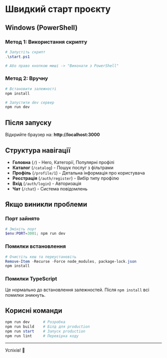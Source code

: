 # Швидкий старт проєкту

## Windows (PowerShell)

### Метод 1: Використання скрипту
```powershell
# Запустіть скрипт
.\start.ps1

# Або право кнопкою миші -> "Виконати з PowerShell"
```

### Метод 2: Вручну
```powershell
# Встановити залежності
npm install

# Запустити dev сервер
npm run dev
```

## Після запуску

Відкрийте браузер на: **http://localhost:3000**

## Структура навігації

- **Головна** (`/`) - Hero, Категорії, Популярні профілі
- **Каталог** (`/catalog`) - Пошук послуг з фільтрами
- **Профіль** (`/profile/1`) - Детальна інформація про користувача
- **Реєстрація** (`/auth/register`) - Вибір типу профілю
- **Вхід** (`/auth/login`) - Авторизація
- **Чат** (`/chat`) - Система повідомлень

## Якщо виникли проблеми

### Порт зайнято
```powershell
# Змініть порт
$env:PORT=3001; npm run dev
```

### Помилки встановлення
```powershell
# Очистіть кеш та переустановіть
Remove-Item -Recurse -Force node_modules, package-lock.json
npm install
```

### Помилки TypeScript
Це нормально до встановлення залежностей. Після `npm install` всі помилки зникнуть.

## Корисні команди

```powershell
npm run dev      # Розробка
npm run build    # Білд для production
npm run start    # Запуск production
npm run lint     # Перевірка коду
```

---

Успіхів! 🚀
